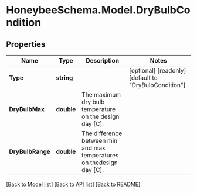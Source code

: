 
# HoneybeeSchema.Model.DryBulbCondition

## Properties

Name | Type | Description | Notes
------------ | ------------- | ------------- | -------------
**Type** | **string** |  | [optional] [readonly] [default to "DryBulbCondition"]
**DryBulbMax** | **double** | The maximum dry bulb temperature on the design day [C]. | 
**DryBulbRange** | **double** | The difference between min and max temperatures on thedesign day [C]. | 

[[Back to Model list]](../README.md#documentation-for-models)
[[Back to API list]](../README.md#documentation-for-api-endpoints)
[[Back to README]](../README.md)

